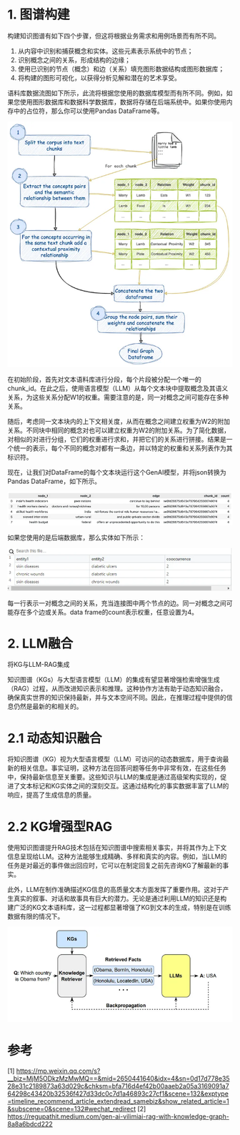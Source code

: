 # 1. 图谱构建

构建知识图谱有如下四个步骤，但这将根据业务需求和用例场景而有所不同。

1. 从内容中识别和捕获概念和实体。这些元素表示系统中的节点；
2. 识别概念之间的关系，形成结构的边缘；
3. 使用已识别的节点（概念）和边（关系）填充图形数据结构或图形数据库；
4. 将构建的图形可视化，以获得分析见解和潜在的艺术享受。

语料库数据流图如下所示，此流将根据您使用的数据库模型而有所不同。例如，如果您使用图形数据库和数据科学数据库，数据将存储在后端系统中。如果你使用内存中的占位符，那么你可以使用Pandas DataFrame等。

![](../../../35_RAG/12_知识图谱/.02_知识图谱构建流程_images/构建流程.png)

在初始阶段，首先对文本语料库进行分段，每个片段被分配一个唯一的chunk_id。在此之后，使用语言模型（LLM）从每个文本块中提取概念及其语义关系，为这些关系分配W1的权重。需要注意的是，同一对概念之间可能存在多种关系。

随后，考虑同一文本块内的上下文相关度，从而在概念之间建立权重为W2的附加关系。不同块中相同的概念对也可以建立权重为W2的附加关系。为了简化数据，对相似的对进行分组，它们的权重进行求和，并把它们的关系进行拼接。结果是一个统一的表示，每个不同的概念对都有一条边，并以特定的权重和关系列表作为其标识符。

现在，让我们对DataFrame的每个文本块运行这个GenAI模型，并将json转换为Pandas DataFrame，如下所示。

![](../../../35_RAG/12_知识图谱/.02_知识图谱构建流程_images/图谱.png)

如果您使用的是后端数据库，那么实体如下所示：

![](../../../35_RAG/12_知识图谱/.02_知识图谱构建流程_images/后端数据库.png)

每一行表示一对概念之间的关系，充当连接图中两个节点的边。同一对概念之间可能存在多个边或关系。data frame的count表示权重，任意设置为4。

# 2. LLM融合

将KG与LLM-RAG集成

知识图谱（KGs）与大型语言模型（LLM）的集成有望显著增强检索增强生成（RAG）过程，从而改进知识表示和推理。这种协作方法有助于动态知识融合，确保真实世界的知识保持最新，并与文本空间不同。因此，在推理过程中提供的信息仍然是最新的和相关的。

# 2.1 动态知识融合

将知识图谱（KG）视为大型语言模型（LLM）可访问的动态数据库，用于查询最新的相关信息。事实证明，这种方法在回答问题等任务中非常有效，在这些任务中，保持最新信息至关重要。这些知识与LLM的集成是通过高级架构实现的，促进了文本标记和KG实体之间的深刻交互。这通过结构化的事实数据丰富了LLM的响应，提高了生成信息的质量。

# 2.2 KG增强型RAG

使用知识图谱提升RAG技术包括在知识图谱中搜索相关事实，并将其作为上下文信息呈现给LLM。这种方法能够生成精确、多样和真实的内容。例如，当LLM的任务是对最近的事件做出回应时，它可以在制定回复之前先咨询KG了解最新的事实。

此外，LLM在制作准确描述KG信息的高质量文本方面发挥了重要作用。这对于产生真实的叙事、对话和故事具有巨大的潜力。无论是通过利用LLM的知识还是构建广泛的KG文本语料库，这一过程都显著增强了KG到文本的生成，特别是在训练数据有限的情况下。

![](.02_图谱构建及和LLM融合_images/结合流程.png)



# 参考

[1] https://mp.weixin.qq.com/s?__biz=MjM5ODkzMzMwMQ==&mid=2650441640&idx=4&sn=0d17d778e3528e31c2189873a63d029c&chksm=bfa716d4ef42b00aaeb2a05a3169091a764298c43420b32536f427d33dc0c7d1a46893c27cf1&scene=132&exptype=timeline_recommend_article_extendread_samebiz&show_related_article=1&subscene=0&scene=132#wechat_redirect
[2] https://regupathit.medium.com/gen-ai-vilimiai-rag-with-knowledge-graph-8a8a6bdcd222